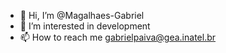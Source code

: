 - 👋 Hi, I’m @Magalhaes-Gabriel
- 👀 I’m interested in development
- 📫 How to reach me gabrielpaiva@gea.inatel.br

<!---
Magalhaes-Gabriel/Magalhaes-Gabriel is a ✨ special ✨ repository because its `README.md` (this file) appears on your GitHub profile.
You can click the Preview link to take a look at your changes.
--->
